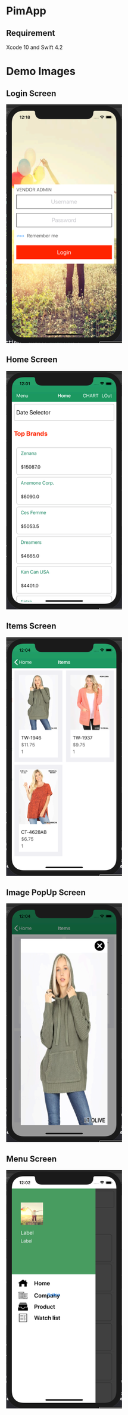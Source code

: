 # PimApp


## Requirement
Xcode 10 and Swift 4.2

# Demo Images

## Login Screen
![](images/1.png)

## Home Screen
![](images/2.png)

## Items Screen
![](images/3.png)

## Image PopUp Screen
![](images/4.png)

## Menu Screen
![](images/5.png)
